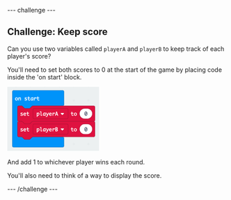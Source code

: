 \--- challenge \---

## Challenge: Keep score

Can you use two variables called `playerA` and `playerB` to keep track of each player's score?

You'll need to set both scores to 0 at the start of the game by placing code inside the 'on start' block.

![skärmdump](images/reaction-on-start.png)

And add 1 to whichever player wins each round.

You'll also need to think of a way to display the score.

\--- /challenge \---